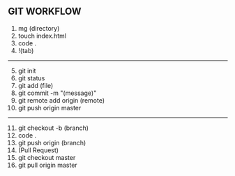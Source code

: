 GIT WORKFLOW
---------
01. mg (directory)
02. touch index.html
03. code .
04. !(tab)
---------
05. git init
06. git status
07. git add (file)
08. git commit -m "(message)"
09. git remote add origin (remote)
10. git push origin master
---------
11. git checkout -b (branch)
12. code . 
13. git push origin (branch)
14. (Pull Request)
15. git checkout master
16. git pull origin master

